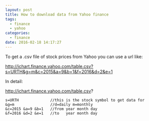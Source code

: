 ```yaml
---
layout: post
title: How to download data from Yahoo finance
tags:
  - finance
  - yahoo
categories:
  - finance
date: 2016-02-18 14:17:27
---
```


To get a .csv file of stock prices from Yahoo you can use a url like:

http://ichart.finance.yahoo.com/table.csv?s=URTH&g=m&c=2015&a=9&b=1&f=2016&d=2&e=1

In detail:

http://ichart.finance.yahoo.com/table.csv?

    s=URTH              //this is the stock symbol to get data for
    &g=m                //d=daily m=monthly
    &c=2015 &a=9 &b=1   //from year month day
    &f=2016 &d=2 &e=1   //to   year month day
